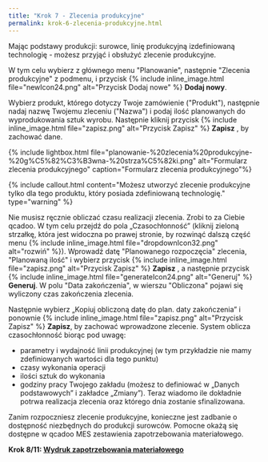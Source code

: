 ```yaml
---
title: "Krok 7 - Zlecenia produkcyjne"
permalink: krok-6-zlecenia-produkcyjne.html
---
```

 Mając podstawy produkcji: surowce, linię produkcyjną izdefiniowaną technologię - możesz przyjąć i obsłużyć zlecenie produkcyjne. 

W tym celu wybierz z głównego menu "Planowanie", następnie "Zlecenia produkcyjne" z podmenu, i przycisk {% include inline_image.html file="newIcon24.png" alt="Przycisk Dodaj nowe" %} **Dodaj nowy**.

Wybierz produkt, którego dotyczy Twoje zamówienie ("Produkt"), następnie nadaj nazwę Twojemu zleceniu ("Nazwa") i podaj ilość planowanych do wyprodukowania sztuk wyrobu. Następnie kliknij przycisk {% include inline_image.html file="zapisz.png" alt="Przycisk Zapisz" %} **Zapisz** , by zachować dane.

{% include lightbox.html file="planowanie-%20zlecenia%20produkcyjne-%20g%C5%82%C3%B3wna-%20strza%C5%82ki.png" alt="Formularz zlecenia produkcyjnego" caption="Formularz zlecenia produkcyjnego"%}

{% include callout.html content="Możesz utworzyć zlecenie produkcyjne tylko dla tego produktu, który posiada zdefiniowaną technologię." type="warning" %} 

  

Nie musisz ręcznie obliczać czasu realizacji zlecenia. Zrobi to za Ciebie qcadoo. W tym celu przejdź do pola „Czasochłonność” (kliknij zieloną strzałkę, która jest widoczna po prawej stronie, by rozwinąć dalszą część menu {% include inline_image.html file="dropdownIcon32.png" alt="rozwiń" %}). Wprowadź datę "Planowanego rozpoczęcia" zlecenia, "Planowaną ilość" i wybierz przycisk {% include inline_image.html file="zapisz.png" alt="Przycisk Zapisz" %} **Zapisz** , a następnie przycisk  {% include inline_image.html file="generateIcon24.png" alt="Generuj" %} **Generuj**. W polu "Data zakończenia", w wierszu "Obliczona" pojawi się wyliczony czas zakończenia zlecenia. 

Następnie wybierz „Kopiuj obliczoną datę do plan. daty zakończenia” i ponownie {% include inline_image.html file="zapisz.png" alt="Przycisk Zapisz" %} **Zapisz**, by zachować wprowadzone zlecenie. System oblicza czasochłonność biorąc pod uwagę:

- parametry i wydajność linii produkcyjnej (w tym przykładzie nie mamy zdefiniowanych wartości dla tego punktu)
- czasy wykonania operacji
- ilości sztuk do wykonania
- godziny pracy Twojego zakładu (możesz to definiować w „Danych podstawowych” i zakładce „Zmiany”).
 Teraz wiadomo ile dokładnie potrwa realizacja zlecenia oraz którego dnia zostanie sfinalizowana.

Zanim rozpoczniesz zlecenie produkcyjne, konieczne jest zadbanie o dostępność niezbędnych do produkcji surowców. Pomocne okażą się dostępne w qcadoo MES zestawienia zapotrzebowania materiałowego.

**Krok 8/11: [Wydruk zapotrzebowania materiałowego](/krok-7-zapotrzebowanie-materialowe)**
